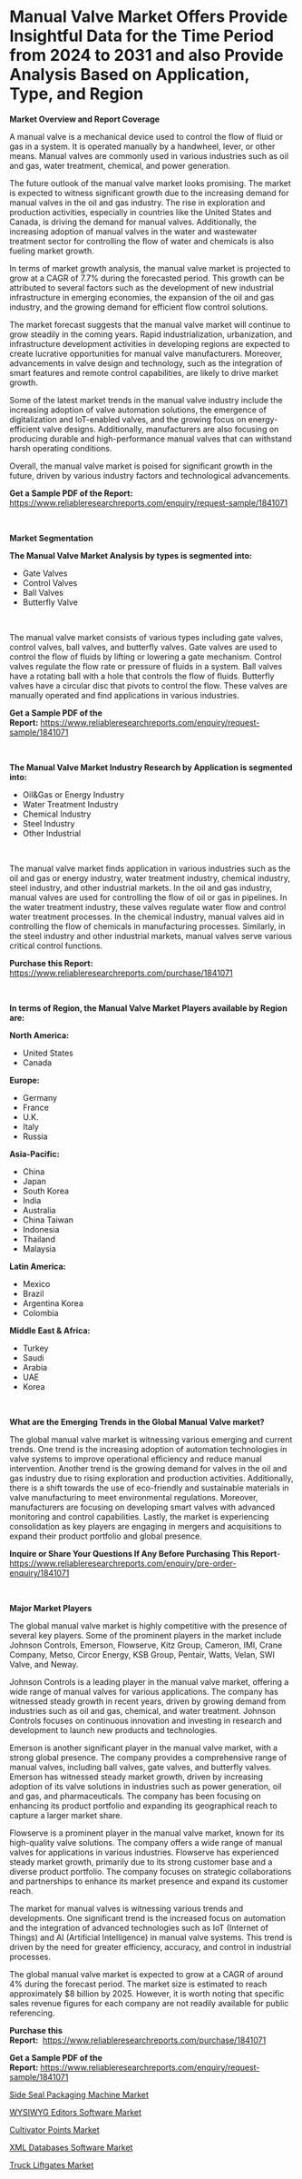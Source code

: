 <p><h1>Manual Valve Market Offers Provide Insightful Data for the Time Period from 2024 to 2031 and also Provide Analysis Based on Application, Type, and Region</h1></p><p><strong>Market Overview and Report Coverage</strong></p>
<p><p>A manual valve is a mechanical device used to control the flow of fluid or gas in a system. It is operated manually by a handwheel, lever, or other means. Manual valves are commonly used in various industries such as oil and gas, water treatment, chemical, and power generation.</p><p>The future outlook of the manual valve market looks promising. The market is expected to witness significant growth due to the increasing demand for manual valves in the oil and gas industry. The rise in exploration and production activities, especially in countries like the United States and Canada, is driving the demand for manual valves. Additionally, the increasing adoption of manual valves in the water and wastewater treatment sector for controlling the flow of water and chemicals is also fueling market growth.</p><p>In terms of market growth analysis, the manual valve market is projected to grow at a CAGR of 7.7% during the forecasted period. This growth can be attributed to several factors such as the development of new industrial infrastructure in emerging economies, the expansion of the oil and gas industry, and the growing demand for efficient flow control solutions.</p><p>The market forecast suggests that the manual valve market will continue to grow steadily in the coming years. Rapid industrialization, urbanization, and infrastructure development activities in developing regions are expected to create lucrative opportunities for manual valve manufacturers. Moreover, advancements in valve design and technology, such as the integration of smart features and remote control capabilities, are likely to drive market growth.</p><p>Some of the latest market trends in the manual valve industry include the increasing adoption of valve automation solutions, the emergence of digitalization and IoT-enabled valves, and the growing focus on energy-efficient valve designs. Additionally, manufacturers are also focusing on producing durable and high-performance manual valves that can withstand harsh operating conditions.</p><p>Overall, the manual valve market is poised for significant growth in the future, driven by various industry factors and technological advancements.</p></p>
<p><strong>Get a Sample PDF of the Report:</strong> <a href="https://www.reliableresearchreports.com/enquiry/request-sample/1841071">https://www.reliableresearchreports.com/enquiry/request-sample/1841071</a></p>
<p>&nbsp;</p>
<p><strong>Market Segmentation</strong></p>
<p><strong>The Manual Valve Market Analysis by types is segmented into:</strong></p>
<p><ul><li>Gate Valves</li><li>Control Valves</li><li>Ball Valves</li><li>Butterfly Valve</li></ul></p>
<p>&nbsp;</p>
<p><p>The manual valve market consists of various types including gate valves, control valves, ball valves, and butterfly valves. Gate valves are used to control the flow of fluids by lifting or lowering a gate mechanism. Control valves regulate the flow rate or pressure of fluids in a system. Ball valves have a rotating ball with a hole that controls the flow of fluids. Butterfly valves have a circular disc that pivots to control the flow. These valves are manually operated and find applications in various industries.</p></p>
<p><strong>Get a Sample PDF of the Report:</strong>&nbsp;<a href="https://www.reliableresearchreports.com/enquiry/request-sample/1841071">https://www.reliableresearchreports.com/enquiry/request-sample/1841071</a></p>
<p>&nbsp;</p>
<p><strong>The Manual Valve Market Industry Research by Application is segmented into:</strong></p>
<p><ul><li>Oil&Gas or Energy Industry</li><li>Water Treatment Industry</li><li>Chemical Industry</li><li>Steel Industry</li><li>Other Industrial</li></ul></p>
<p>&nbsp;</p>
<p><p>The manual valve market finds application in various industries such as the oil and gas or energy industry, water treatment industry, chemical industry, steel industry, and other industrial markets. In the oil and gas industry, manual valves are used for controlling the flow of oil or gas in pipelines. In the water treatment industry, these valves regulate water flow and control water treatment processes. In the chemical industry, manual valves aid in controlling the flow of chemicals in manufacturing processes. Similarly, in the steel industry and other industrial markets, manual valves serve various critical control functions.</p></p>
<p><strong>Purchase this Report:</strong>&nbsp; <a href="https://www.reliableresearchreports.com/purchase/1841071">https://www.reliableresearchreports.com/purchase/1841071</a></p>
<p>&nbsp;</p>
<p><strong>In terms of Region, the Manual Valve Market Players available by Region are:</strong></p>
<p>
    <p> <strong> North America: </strong>
        <ul>
            <li>United States</li>
            <li>Canada</li>
        </ul>
        </p> 
    <p> <strong> Europe: </strong>
        <ul>
            <li>Germany</li>
            <li>France</li>
            <li>U.K.</li>
            <li>Italy</li>
            <li>Russia</li>
        </ul>
        </p> 
    <p> <strong> Asia-Pacific: </strong>
        <ul>
            <li>China</li>
            <li>Japan</li>
            <li>South Korea</li>
            <li>India</li>
            <li>Australia</li>
            <li>China Taiwan</li>
            <li>Indonesia</li>
            <li>Thailand</li>
            <li>Malaysia</li>
        </ul>
        </p> 
    <p> <strong> Latin America: </strong>
        <ul>
            <li>Mexico</li>
            <li>Brazil</li>
            <li>Argentina Korea</li>
            <li>Colombia</li>
        </ul>
        </p> 
    <p> <strong> Middle East & Africa: </strong>
        <ul>
            <li>Turkey</li>
            <li>Saudi</li>
            <li>Arabia</li>
            <li>UAE</li>
            <li>Korea</li>
        </ul>
    </p>
    </p>
<p>&nbsp;</p>
<p><strong>What are the Emerging Trends in the Global Manual Valve market?</strong></p>
<p><p>The global manual valve market is witnessing various emerging and current trends. One trend is the increasing adoption of automation technologies in valve systems to improve operational efficiency and reduce manual intervention. Another trend is the growing demand for valves in the oil and gas industry due to rising exploration and production activities. Additionally, there is a shift towards the use of eco-friendly and sustainable materials in valve manufacturing to meet environmental regulations. Moreover, manufacturers are focusing on developing smart valves with advanced monitoring and control capabilities. Lastly, the market is experiencing consolidation as key players are engaging in mergers and acquisitions to expand their product portfolio and global presence.</p></p>
<p><strong>Inquire or Share Your Questions If Any Before Purchasing This Report</strong>- <a href="https://www.reliableresearchreports.com/enquiry/pre-order-enquiry/1841071">https://www.reliableresearchreports.com/enquiry/pre-order-enquiry/1841071</a></p>
<p>&nbsp;</p>
<p><strong>Major Market Players</strong></p>
<p><p>The global manual valve market is highly competitive with the presence of several key players. Some of the prominent players in the market include Johnson Controls, Emerson, Flowserve, Kitz Group, Cameron, IMI, Crane Company, Metso, Circor Energy, KSB Group, Pentair, Watts, Velan, SWI Valve, and Neway.</p><p>Johnson Controls is a leading player in the manual valve market, offering a wide range of manual valves for various applications. The company has witnessed steady growth in recent years, driven by growing demand from industries such as oil and gas, chemical, and water treatment. Johnson Controls focuses on continuous innovation and investing in research and development to launch new products and technologies.</p><p>Emerson is another significant player in the manual valve market, with a strong global presence. The company provides a comprehensive range of manual valves, including ball valves, gate valves, and butterfly valves. Emerson has witnessed steady market growth, driven by increasing adoption of its valve solutions in industries such as power generation, oil and gas, and pharmaceuticals. The company has been focusing on enhancing its product portfolio and expanding its geographical reach to capture a larger market share.</p><p>Flowserve is a prominent player in the manual valve market, known for its high-quality valve solutions. The company offers a wide range of manual valves for applications in various industries. Flowserve has experienced steady market growth, primarily due to its strong customer base and a diverse product portfolio. The company focuses on strategic collaborations and partnerships to enhance its market presence and expand its customer reach.</p><p>The market for manual valves is witnessing various trends and developments. One significant trend is the increased focus on automation and the integration of advanced technologies such as IoT (Internet of Things) and AI (Artificial Intelligence) in manual valve systems. This trend is driven by the need for greater efficiency, accuracy, and control in industrial processes.</p><p>The global manual valve market is expected to grow at a CAGR of around 4% during the forecast period. The market size is estimated to reach approximately $8 billion by 2025. However, it is worth noting that specific sales revenue figures for each company are not readily available for public referencing.</p></p>
<p><strong>Purchase this Report:</strong>&nbsp;&nbsp;<a href="https://www.reliableresearchreports.com/purchase/1841071">https://www.reliableresearchreports.com/purchase/1841071</a></p>
<p></p>
<p><strong>Get a Sample PDF of the Report:</strong>&nbsp;<a href="https://www.reliableresearchreports.com/enquiry/request-sample/1841071">https://www.reliableresearchreports.com/enquiry/request-sample/1841071</a></p>
<p><p><a href="https://issuu.com/reportprime-2/docs/side-seal-packaging-machine-market-size-2030.pptx">Side Seal Packaging Machine Market</a></p><p><a href="https://medium.com/@kelsitorphy644/wysiwyg-editors-software-market-insights-into-market-cagr-market-trends-and-growth-strategies-422bad65d663">WYSIWYG Editors Software Market</a></p><p><a href="https://github.com/rahu1506/Market-Research-Report-List-2/blob/main/cultivator-points-market.md">Cultivator Points Market</a></p><p><a href="https://medium.com/@kelsitorphy644/xml-databases-software-market-share-evolution-and-market-growth-trends-2023-2030-e5f47b3c46b2">XML Databases Software Market</a></p><p><a href="https://github.com/rahu1505/Market-Research-Report-List-2/blob/main/truck-liftgates-market.md">Truck Liftgates Market</a></p></p>